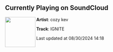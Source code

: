 ## Currently Playing on SoundCloud

[<img align="left" width="100" src="https://i1.sndcdn.com/artworks-2Xa2EpNT69ygrUgz-Uu2ZBQ-t500x500.jpg">](https://soundcloud.com/cozykevvv/ignite)

**Artist**: cozy kev 

**Track**: IGNITE

Last updated at 08/30/2024 14:18
